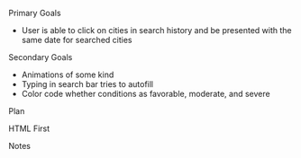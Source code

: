 Primary Goals

<!-- - Ability to search for different cities -->
<!-- - Searching for cities displays current and future conditions for that city -->

<!-- - Cities previously searched for are saved in search history -->
  <!-- - User is presented with city name, the date, and an icon for weather conditions, the temperature, the humidity, the wind speed, and UV index -->

<!-- - Don't forget icon -->
<!-- - When viewing the 5-day forecast of city, date is displayed along with icons for weather conditions, the temperature, and humidity -->
<!-- - Don't forget icon -->

- User is able to click on cities in search history and be presented with the same date for searched cities
<!-- - When application is opened, the last searched city is presented -->

Secondary Goals

- Animations of some kind
- Typing in search bar tries to autofill
- Color code whether conditions as favorable, moderate, and severe

Plan

HTML First

<!-- - Header "Weather Dashboard" -->
<!-- - Page broken into 2 columns, 4 and 8 -->
<!-- - Left side includes search bar with button to search -->
<!-- - Below search bar is search history -->
  <!-- Cities are appended when a new city is searched for -->
<!-- - Right side of page broken into two rows, roughly equally -->
<!-- - Top section is current city -->
  <!-- Includes:
  City Name
  Date
  Symbol for current weather
  Temp in F to one decimal
  Humidity
  Wind speed to one decimal
  UV index to two decimals
- Bottom section is five day history of current city
- Header for section
- Five blocks for each day
  Includes:
  Date
  Symbol for weather
  Temperature in F
  Humidity -->

Notes

<!-- - When a city is searched for, it appears in the history after another city is searched for
- When city is searched for, the above information appears in the top right section
- All info is updated in that section after searching
- All info in 5-day section is updated with each search
- Searching causes the name of the last city searched to be appended to the history -->

<!-- - History is saved to local storage so that it persists upon refresh -->
